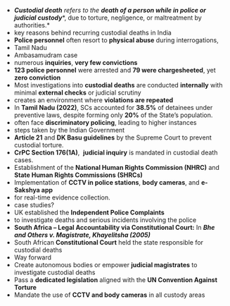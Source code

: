 - ***Custodial death*** *refers to the* ***death of a person while in police or judicial custody****, due to torture, negligence, or maltreatment by authorities.*
- key reasons behind recurring custodial deaths in India
- **Police personnel** often resort to **physical abuse** during interrogations,
- Tamil Nadu
- Ambasamudram case
- numerous **inquiries**, **very few convictions**
- **123 police personnel** were arrested and **79 were chargesheeted**, yet **zero conviction**
- Most investigations into **custodial deaths** are conducted **internally** with minimal **external checks** or judicial scrutiny
- creates an environment where **violations are repeated**
- In **Tamil Nadu (2022)**, SCs accounted for **38.5%** of detainees under preventive laws, despite forming only **20%** of the State’s population.
- often face **discriminatory policing**, leading to higher instances
- steps taken by the Indian Government
- **Article 21** and **DK Basu guidelines** by the Supreme Court to prevent custodial torture.
- **CrPC Section 176(1A)**,  **judicial inquiry** is mandated in custodial death cases.
- Establishment of the **National Human Rights Commission (NHRC)** and **State Human Rights Commissions (SHRCs)**
- Implementation of **CCTV in police stations**, **body cameras**, and **e-Sakshya app**
- for real-time evidence collection.
- case studies?
- UK established the **Independent Police Complaints**
- to investigate deaths and serious incidents involving the police
- **South Africa – Legal Accountability via Constitutional Court:** In ***Bhe and Others v. Magistrate, Khayelitsha (2005)***
- South African **Constitutional Court** held the state responsible for custodial deaths
- Way forward
- Create autonomous bodies or empower **judicial magistrates** to investigate custodial deaths
- Pass a **dedicated legislation** aligned with the **UN Convention Against Torture**
- Mandate the use of **CCTV and body cameras** in all custody areas
